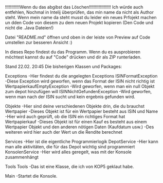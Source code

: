 !!!!!!!!!!!!Wenn du das abgibst das Löschen!!!!!!!!!!!!!!!!!!
Ich würde auch entfehlen, Nochmal in Intelij überprüfen, das min name da nicht als Author steht.
Wenn mein name da steht musst du leider ein neues Prfojekt machen un dden Code von diesem zu dem neuen Projekt kopieren (Den Code und nicht die .Java Dateien!)

Datei "README.md" öffnen und oben in der leiste von Preview auf Code umstellen zur besseren Ansicht :)


In dieses Repo findest du das Programm. Wenn du es ausprobieren möchtest kannst du auf "Code" drücken und dir als ZIP runterladen. 

Stand 22.02. 20:45
Die bisherigen Klassen und Packages:

Exceptions                      -Hier findest du die angelegten Exceptions
  ISINFormatException           -Diese Exception wird geworfen, wenn das Format der ISIN nicht richtig ist
  WertpapierkaufEmptyException  -Wird geworfen, wenn man ein null Objekt zum depot hinzufügen will
  ISINNichtGefundenException    -Wird geworfen, wenn man nach der ISIN sucht und kein ergebnis gefunden wird.

Objekte                         -Hier sind deine verschiedenen Objekte drin, die du brauchst
  Wertpapier                    -Dieses Objekt ist für ein Wertpapier besteht aus ISIN und Name
                                -Hier wird auch geprüft, ob die ISIN ein richtiges Format hat  
  Wertpapierkauf                -Dieses Objekt ist für einen Kauf es besteht aus einem Wertpapier Objekt und den anderen nötigen Daten (Kaufdatum usw.)
                                -Des weiteren wird hier auch der Wert un die Rendite berechnet

Services                        -Hier ist die eigentliche Programmierlogik
  DepotService                  -Hier kann man alle aktivitäten, die für das Depot wichtig sind programmiert
  KonsolenService               -Hier wird alles geregelt, was mit der Konsole zusammenhängt

Tools
  Tools                         -Das ist eine Klasse, die ich von KOP5 geklaut habe.

Main                            -Startet die Konsole.




